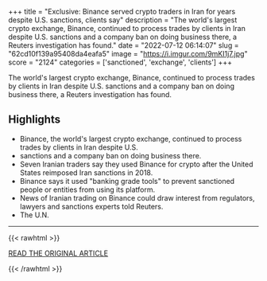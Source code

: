 +++
title = "Exclusive: Binance served crypto traders in Iran for years despite U.S. sanctions, clients say"
description = "The world's largest crypto exchange, Binance, continued to process trades by clients in Iran despite U.S. sanctions and a company ban on doing business there, a Reuters investigation has found."
date = "2022-07-12 06:14:07"
slug = "62cd10f139a95408da4eafa5"
image = "https://i.imgur.com/9mKI1j7.jpg"
score = "2124"
categories = ['sanctioned', 'exchange', 'clients']
+++

The world's largest crypto exchange, Binance, continued to process trades by clients in Iran despite U.S. sanctions and a company ban on doing business there, a Reuters investigation has found.

## Highlights

- Binance, the world's largest crypto exchange, continued to process trades by clients in Iran despite U.S.
- sanctions and a company ban on doing business there.
- Seven Iranian traders say they used Binance for crypto after the United States reimposed Iran sanctions in 2018.
- Binance says it used "banking grade tools" to prevent sanctioned people or entities from using its platform.
- News of Iranian trading on Binance could draw interest from regulators, lawyers and sanctions experts told Reuters.
- The U.N.

---

{{< rawhtml >}}
  <p class="article-category">
    <a target="_blank" href="https://www.reuters.com/technology/exclusive-binance-served-crypto-traders-iran-years-despite-us-sanctions-clients-2022-07-11/">READ THE ORIGINAL ARTICLE</a>
  </p>
{{< /rawhtml >}}
